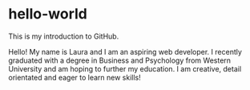 # hello-world
This is my introduction to GitHub. 

Hello!
My name is Laura and I am an aspiring web developer. I recently graduated with a degree in Business and Psychology from Western University and am hoping to further my education. I am creative, detail orientated and eager to learn new skills!
